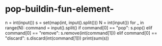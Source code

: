 # pop-buildin-fun-element-

n = int(input())
s = set(map(int, input().split()))
N = int(input())
for _ in range(N):
    command = input().split()
    if command[0] == "pop":
        s.pop()
    elif command[0] == "remove":
        s.remove(int(command[1]))
    elif command[0] == "discard":
        s.discard(int(command[1]))
print(sum(s))
